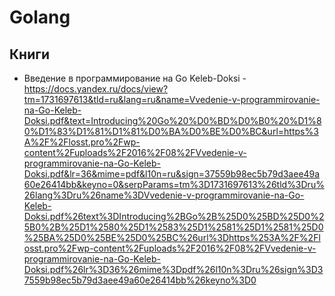 # Golang

## Книги
* Введение в программирование на Go Keleb-Doksi - https://docs.yandex.ru/docs/view?tm=1731697613&tld=ru&lang=ru&name=Vvedenie-v-programmirovanie-na-Go-Keleb-Doksi.pdf&text=Introducing%20Go%20%D0%BD%D0%B0%20%D1%80%D1%83%D1%81%D1%81%D0%BA%D0%BE%D0%BC&url=https%3A%2F%2Flosst.pro%2Fwp-content%2Fuploads%2F2016%2F08%2FVvedenie-v-programmirovanie-na-Go-Keleb-Doksi.pdf&lr=36&mime=pdf&l10n=ru&sign=37559b98ec5b79d3aee49a60e26414bb&keyno=0&serpParams=tm%3D1731697613%26tld%3Dru%26lang%3Dru%26name%3DVvedenie-v-programmirovanie-na-Go-Keleb-Doksi.pdf%26text%3DIntroducing%2BGo%2B%25D0%25BD%25D0%25B0%2B%25D1%2580%25D1%2583%25D1%2581%25D1%2581%25D0%25BA%25D0%25BE%25D0%25BC%26url%3Dhttps%253A%2F%2Flosst.pro%2Fwp-content%2Fuploads%2F2016%2F08%2FVvedenie-v-programmirovanie-na-Go-Keleb-Doksi.pdf%26lr%3D36%26mime%3Dpdf%26l10n%3Dru%26sign%3D37559b98ec5b79d3aee49a60e26414bb%26keyno%3D0
